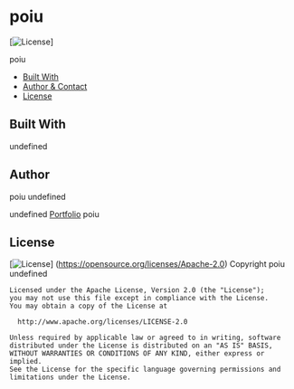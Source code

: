 # poiu
  [![License](https://img.shields.io/badge/License-Apache%202.0-blue.svg)]

  poiu

* [Built With](#Built-With)
* [Author & Contact](#Author)
* [License](#License)

## Built With
  undefined


## Author 
  poiu
  undefined

  undefined
  [Portfolio](https://developer.mozilla.org/en-US/docs/Learn/JavaScript/Asynchronous)
  poiu


## License
  [![License](https://img.shields.io/badge/License-Apache%202.0-blue.svg)]
  (https://opensource.org/licenses/Apache-2.0)
     Copyright poiu undefined

    Licensed under the Apache License, Version 2.0 (the "License");
    you may not use this file except in compliance with the License.
    You may obtain a copy of the License at
 
      http://www.apache.org/licenses/LICENSE-2.0
 
    Unless required by applicable law or agreed to in writing, software
    distributed under the License is distributed on an "AS IS" BASIS,
    WITHOUT WARRANTIES OR CONDITIONS OF ANY KIND, either express or implied.
    See the License for the specific language governing permissions and
    limitations under the License.


